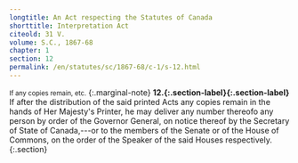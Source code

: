 ```yaml
---
longtitle: An Act respecting the Statutes of Canada
shorttitle: Interpretation Act
citeold: 31 V.
volume: S.C., 1867-68
chapter: 1
section: 12
permalink: /en/statutes/sc/1867-68/c-1/s-12.html
---
```

<small>If any copies remain, etc.</small>
{:.marginal-note}
<strong><a id="s-12"><span>12.</span>{:.section-label}</a>{:.section-label}</strong> If after the distribution of the said printed Acts any copies remain in the hands of Her Majesty's Printer, he may deliver any number thereofo any person by order of the Governor General, on notice thereof by the Secretary of State of Canada,---or to the members of the Senate or of the House of Commons, on the order of the Speaker of the said Houses respectively.
{:.section}